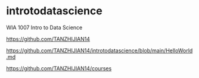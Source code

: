 # introtodatascience
WIA 1007 Intro to Data Science

https://github.com/TANZHIJIAN14

https://github.com/TANZHIJIAN14/introtodatascience/blob/main/HelloWorld.md

https://github.com/TANZHIJIAN14/courses
